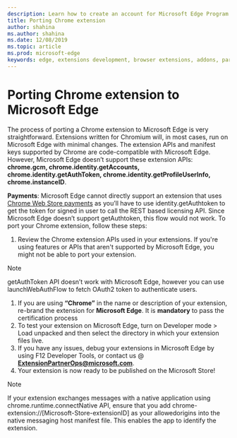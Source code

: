 ```yaml
---
description: Learn how to create an account for Microsoft Edge Program to Partner center.
title: Porting Chrome extension
author: shahina
ms.author: shahina
ms.date: 12/08/2019
ms.topic: article
ms.prod: microsoft-edge
keywords: edge, extensions development, browser extensions, addons, partner center, developer
---
```


# Porting Chrome extension to Microsoft Edge

The process of porting a Chrome extension to Microsoft Edge is very straightforward. Extensions written for Chromium will, in most cases, run on Microsoft Edge with minimal changes. The extension APIs and manifest keys supported by Chrome are code-compatible with Microsoft Edge. However, Microsoft Edge doesn’t support these extension APIs: **chrome.gcm, chrome.identity.getAccounts, chrome.identity.getAuthToken, chrome.identity.getProfileUserInfo, chrome.instanceID**.  

**Payments**: Microsoft Edge cannot directly support an extension that uses [Chrome Web Store payments] as you’ll have to use identity.getAuthtoken to get the token for signed in user to call the REST based licensing API. Since Microsoft Edge doesn’t support getAuthtoken, this flow would not work.
To port your Chrome extension,  follow these steps:  

1. Review the Chrome extension APIs used in your extensions. If you're using features or APIs that aren't supported by Microsoft Edge, you might not be able to port your extension.

> [!Note]
> getAuthToken API doesn’t work with Microsoft Edge, however you can use launchWebAuthFlow to fetch OAuth2 token to authenticate users.

1. If you are using **“Chrome”** in the name or description of your extension, re-brand the extension for **Microsoft Edge**. It is **mandatory** to pass the certification process
1. To test your extension on Microsoft Edge, turn on Developer mode >  Load unpacked and then select the directory in which your extension files live.
1. If you have any issues, debug your extensions in Microsoft Edge by using F12 Developer Tools, or contact us @ **ExtensionPartnerOps@microsoft.com**.
1. Your extension is now ready to be published on the Microsoft Store!
  
> [!Note]
>If your extension exchanges messages with a native application using chrome.runtime.connectNative API, ensure that you add chrome-extension://[Microsoft-Store-extensionID] as your allowedorigins into the native messaging host manifest file. This enables the app to identify the extension.

[Chrome Web Store payments]: https://developer.chrome.com/webstore/one_time_payments
